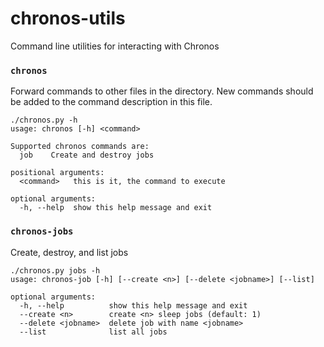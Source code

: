 chronos-utils
=============

Command line utilities for interacting with Chronos

### `chronos`

Forward commands to other files in the directory. New commands should be added
to the command description in this file.

```
./chronos.py -h
usage: chronos [-h] <command>

Supported chronos commands are:
  job    Create and destroy jobs

positional arguments:
  <command>   this is it, the command to execute

optional arguments:
  -h, --help  show this help message and exit
```

### `chronos-jobs`

Create, destroy, and list jobs

```
./chronos.py jobs -h
usage: chronos-job [-h] [--create <n>] [--delete <jobname>] [--list]

optional arguments:
  -h, --help          show this help message and exit
  --create <n>        create <n> sleep jobs (default: 1)
  --delete <jobname>  delete job with name <jobname>
  --list              list all jobs
```
